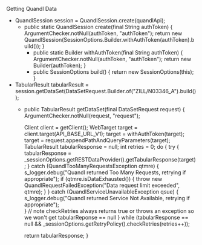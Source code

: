 Getting Quandl Data

  * QuandlSession session = QuandlSession.create(quandlApi);
    * public static QuandlSession create(final String authToken) {
        ArgumentChecker.notNull(authToken, "authToken");
          return new QuandlSession(SessionOptions.Builder.withAuthToken(authToken).build());
        }
      * public static Builder withAuthToken(final String authToken) {
          ArgumentChecker.notNull(authToken, "authToken");
          return new Builder(authToken);
        }
      * public SessionOptions build() {
          return new SessionOptions(this);
        }
  * TabularResult tabularResult = session.getDataSet(DataSetRequest.Builder.of("ZILL/N03346_A").build());
    * public TabularResult getDataSet(final DataSetRequest request) {
        ArgumentChecker.notNull(request, "request");

        Client client = getClient();
        WebTarget target = client.target(API_BASE_URL_V1);
        target = withAuthToken(target);
        target = request.appendPathAndQueryParameters(target);
        TabularResult tabularResponse = null;
        int retries = 0;
        do {
          try {
            tabularResponse = _sessionOptions.getRESTDataProvider().getTabularResponse(target);
          } catch (QuandlTooManyRequestsException qtmre) {
            s_logger.debug("Quandl returned Too Many Requests, retrying if appropriate");
            if (qtmre.isDataExhausted()) {
              throw new QuandlRequestFailedException("Data request limit exceeded", qtmre);
            }
          } catch (QuandlServiceUnavailableException qsue) {
            s_logger.debug("Quandl returned Service Not Available, retrying if appropriate");        
          }
          // note checkRetries always returns true or throws an exception so we won't get tabularReponse == null
        } while (tabularResponse == null && _sessionOptions.getRetryPolicy().checkRetries(retries++));

        return tabularResponse;
      }